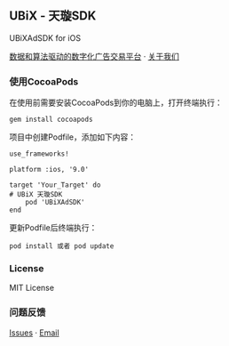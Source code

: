 
## UBiX - 天璇SDK

UBiXAdSDK for iOS

[数据和算法驱动的数字化广告交易平台](https://www.ubixai.com/product/ssp) · [关于我们](https://www.ubixai.com/company?tab=About)

### 使用CocoaPods

在使用前需要安装CocoaPods到你的电脑上，打开终端执行：

```
gem install cocoapods
```

项目中创建Podfile，添加如下内容：

```  
use_frameworks!

platform :ios, '9.0'

target 'Your_Target' do
# UBiX 天璇SDK
	pod 'UBiXAdSDK'
end
```

更新Podfile后终端执行：

```
pod install 或者 pod update
```

### License
MIT License

### 问题反馈
[Issues](https://github.com/ubixai/UBiXAdSDK/issues/new) · [Email](mailto:pub.dev@ubixai.com)
